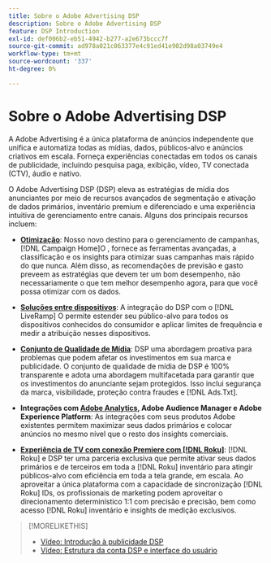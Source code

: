 ```yaml
---
title: Sobre o Adobe Advertising DSP
description: Sobre o Adobe Advertising DSP
feature: DSP Introduction
exl-id: def006b2-eb51-4942-b277-a2e673bccc7f
source-git-commit: ad978a021c063377e4c91ed41e902d98a03749e4
workflow-type: tm+mt
source-wordcount: '337'
ht-degree: 0%

---
```


# Sobre o Adobe Advertising DSP

A Adobe Advertising é a única plataforma de anúncios independente que unifica e automatiza todas as mídias, dados, públicos-alvo e anúncios criativos em escala. Forneça experiências conectadas em todos os canais de publicidade, incluindo pesquisa paga, exibição, vídeo, TV conectada (CTV), áudio e nativo.

O Adobe Advertising DSP (DSP) eleva as estratégias de mídia dos anunciantes por meio de recursos avançados de segmentação e ativação de dados primários, inventário premium e diferenciado e uma experiência intuitiva de gerenciamento entre canais. Alguns dos principais recursos incluem:

* [**Otimização**](features/optimization.md): Nosso novo destino para o gerenciamento de campanhas, [!DNL Campaign Home]O , fornece as ferramentas avançadas, a classificação e os insights para otimizar suas campanhas mais rápido do que nunca. Além disso, as recomendações de previsão e gasto preveem as estratégias que devem ter um bom desempenho, não necessariamente o que tem melhor desempenho agora, para que você possa otimizar com os dados.

* [**Soluções entre dispositivos**](features/cross-device-solutions.md): A integração do DSP com o [!DNL LiveRamp] O permite estender seu público-alvo para todos os dispositivos conhecidos do consumidor e aplicar limites de frequência e medir a atribuição nesses dispositivos.

* [**Conjunto de Qualidade de Mídia**](features/brand-safety-media-quality.md): DSP uma abordagem proativa para problemas que podem afetar os investimentos em sua marca e publicidade. O conjunto de qualidade de mídia de DSP é 100% transparente e adota uma abordagem multifacetada para garantir que os investimentos do anunciante sejam protegidos. Isso inclui segurança da marca, visibilidade, proteção contra fraudes e [!DNL Ads.Txt].

* **Integrações com [Adobe Analytics](/help/integrations/analytics/overview.md), Adobe Audience Manager e Adobe Experience Platform**: As integrações com seus produtos Adobe existentes permitem maximizar seus dados primários e colocar anúncios no mesmo nível que o resto dos insights comerciais.

* [**Experiência de TV com conexão Premiere com [!DNL Roku]**](/help/dsp/inventory/roku-inventory.md): [!DNL Roku] e DSP ter uma parceria exclusiva que permite ativar seus dados primários e de terceiros em toda a [!DNL Roku] inventário para atingir públicos-alvo com eficiência em toda a tela grande, em escala. Ao aproveitar a única plataforma com a capacidade de sincronização [!DNL Roku] IDs, os profissionais de marketing podem aproveitar o direcionamento determinístico 1:1 com precisão e precisão, bem como acesso [!DNL Roku] inventário e insights de medição exclusivos.

>[!MORELIKETHIS]
>
>* [Vídeo: Introdução à publicidade DSP](https://experienceleague.adobe.com/docs/advertising-cloud-learn/tutorials/dsp/intro.html)
>* [Vídeo: Estrutura da conta DSP e interface do usuário](https://experienceleague.adobe.com/docs/advertising-cloud-learn/tutorials/dsp/ui.html)

